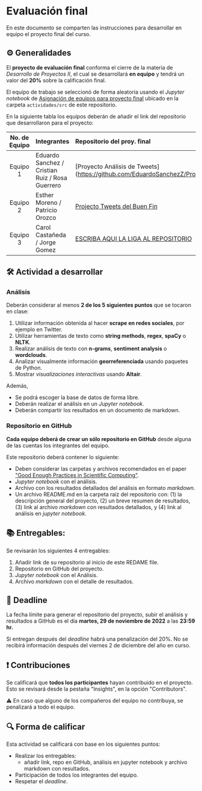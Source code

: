 # Evaluación final

En este documento se comparten las instrucciones para desarrollar en equipo el proyecto final del curso.

## ⚙️ Generalidades
El **proyecto de evaluación final** conforma el cierre de la materia de _Desarrollo de Proyectos II_, el cual se desarrollará **en equipo** y tendrá un valor del **20%** sobre la calificación final.

El equipo de trabajo se seleccionó de forma aleatoria usando el *Jupyter notebook* de [Asignación de equipos para proyecto final](https://github.com/vcuspinera/UDG_MCD_Project_Dev_II/blob/main/actividades/src/asignar_proyecto_final.ipynb) ubicado en la carpeta `actividades/src` de este repositorio.

En la siguiente tabla los equipos deberán de añadir el link del repositorio que desarrollaron para el proyecto:

| No. de Equipo  | Integrantes                             | Repositorio del proy. final |
|:-------:|:-----------------------------------------------|:----------------------------|
|Equipo 1 |Eduardo Sanchez / Cristian Ruiz / Rosa Guerrero | [Proyecto Análisis de Tweets] (https://github.com/EduardoSanchezZ/Proyecto_Final)|
|Equipo 2 |Esther Moreno / Patricio Orozco                 | [Projecto Tweets del Buen Fin](https://github.com/patrickscln/Proyecto_Final-Ester_Patricio)|
|Equipo 3 |Carol Castañeda / Jorge Gomez                   | [ESCRIBA AQUI LA LIGA AL REPOSITORIO]()|

## 🛠 Actividad a desarrollar

### Análisis
Deberán considerar al menos **2 de los 5 siguientes puntos** que se tocaron en clase:
1. Utilizar información obtenida al hacer __scrape en redes sociales__, por ejemplo en Twitter.
2. Utilizar herramientas de texto como **string methods**, **regex**, **spaCy** o **NLTK**.
3. Realizar análisis de texto con **n-grams**, **sentiment analysis** o **wordclouds**.
4. Analizar visualmente información __georreferenciada__ usando paquetes de Python.
4. Mostrar _visualizaciones interactivas_ usando **Altair**.

Además,
  - Se podrá escoger la base de datos de forma libre.
  - Deberán realizar el análisis en un *Jupyter notebook*.
  - Deberán compartir los resultados en un documento de markdown.

### Repositorio en GitHub
**Cada equipo deberá de crear un sólo repositorio en GitHub** desde alguna de las cuentas los integrantes del equipo.

Este repositorio deberá contener lo siguiente:
- Deben considerar las carpetas y archivos recomendados en el paper ["Good Enough Practices in Scientific Computing"](https://github.com/vcuspinera/UDG_MCD_Project_Dev_II/tree/main/actividades/material/Papers).
- *Jupyter notebook* con el análisis.
- Archivo con los resultados detallados del análisis en formato *markdown*.
- Un archivo README.md en la carpeta raíz del repositorio con:
   (1) la descripción general del proyecto, 
   (2) un breve resumen de resultados, 
   (3) link al archivo *markdown* con resultados detallados, y
   (4) link al análisis en *jupyter notebook*.

## 📚 Entregables:
Se revisarán los siguientes 4 entregables:
1. Añadir link de su repositorio al inicio de este REDAME file.
2. Repositorio en GitHub del proyecto.
3. *Jupyter notebook* con el Análisis.
4. Archivo *markdown* con el detalle de resultados.

## 📅 Deadline
La fecha límite para generar el repositorio del proyecto, subir el análisis y resultados a GitHub es el día **martes, 29 de noviembre de 2022** a las **23:59 hr.**

Si entregan después del *deadline* habrá una penalización del 20%. No se recibirá información después del viernes 2 de diciembre del año en curso.

## ❗️ Contribuciones
Se calificará que **todos los participantes** hayan contribuido en el proyecto. Esto se revisará desde la pestaña "Insights", en la opción "Contributors".

⚠️ En caso que alguno de los compañeros del equipo no contribuya, se penalizará a todo el equipo.

## 🔍 Forma de calificar
Esta actividad se calificará con base en los siguientes puntos:

- Realizar los entregables:
    - añadir link, repo en GitHub, análisis en jupyter notebook y archivo markdown con resultados.
- Participación de todos los integrantes del equipo.
- Respetar el *deadline*.
